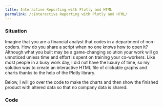 ```yaml
---
title: Interactive Reporting with Plotly and HTML
permalink: /:Interactive Reporting with Plotly and HTML/
---
```


### **Situation**
Imagine that you are a financial analyst that codes in a department of non-coders. How do you share a script when no one knows how to open it? Although what you built may be a game-changing solution your work will go unnoticed unless time and effort is spent on training your co-workers. Like most people in a busy work day, I did not have the luxury of time, so my solution was to create an interactive HTML file of clickable graphs and charts thanks to the help of the Plotly library.

Below, I will go over the code to make the charts and then show the finished product with altered data so that no company data is shared.

### **Code**
